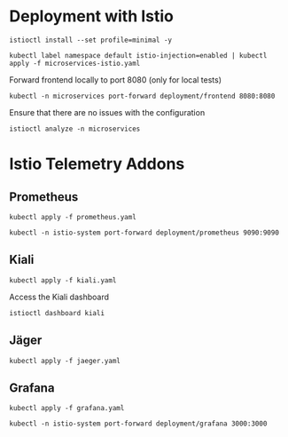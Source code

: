 # Deployment with Istio

```
istioctl install --set profile=minimal -y
```

```
kubectl label namespace default istio-injection=enabled | kubectl apply -f microservices-istio.yaml
```

Forward frontend locally to port 8080 (only for local tests)
```
kubectl -n microservices port-forward deployment/frontend 8080:8080
```

Ensure that there are no issues with the configuration

```
istioctl analyze -n microservices
```

# Istio Telemetry Addons

## Prometheus
```
kubectl apply -f prometheus.yaml

kubectl -n istio-system port-forward deployment/prometheus 9090:9090
```

## Kiali
```
kubectl apply -f kiali.yaml
```

Access the Kiali dashboard
```
istioctl dashboard kiali
```
## Jäger
```
kubectl apply -f jaeger.yaml
```
## Grafana
```
kubectl apply -f grafana.yaml

kubectl -n istio-system port-forward deployment/grafana 3000:3000
```

